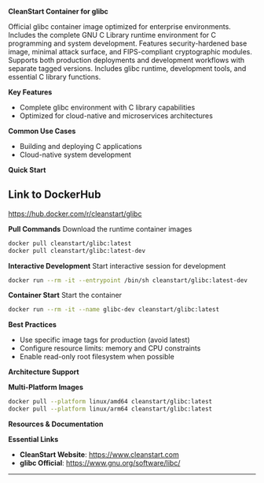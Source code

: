 **CleanStart Container for glibc**

Official glibc container image optimized for enterprise environments. Includes the complete GNU C Library runtime environment for C programming and system development. Features security-hardened base image, minimal attack surface, and FIPS-compliant cryptographic modules. Supports both production deployments and development workflows with separate tagged versions. Includes glibc runtime, development tools, and essential C library functions.

**Key Features**
* Complete glibc environment with C library capabilities
* Optimized for cloud-native and microservices architectures

**Common Use Cases**
* Building and deploying C applications
* Cloud-native system development

**Quick Start**

## Link to DockerHub 

https://hub.docker.com/r/cleanstart/glibc

**Pull Commands**
Download the runtime container images

```bash
docker pull cleanstart/glibc:latest
docker pull cleanstart/glibc:latest-dev
```

**Interactive Development**
Start interactive session for development

```bash
docker run --rm -it --entrypoint /bin/sh cleanstart/glibc:latest-dev
```

**Container Start**
Start the container
```bash
docker run --rm -it --name glibc-dev cleanstart/glibc:latest
```

**Best Practices**
* Use specific image tags for production (avoid latest)
* Configure resource limits: memory and CPU constraints
* Enable read-only root filesystem when possible

**Architecture Support**

**Multi-Platform Images**

```bash
docker pull --platform linux/amd64 cleanstart/glibc:latest
docker pull --platform linux/arm64 cleanstart/glibc:latest
```

**Resources & Documentation**

**Essential Links**
* **CleanStart Website**: https://www.cleanstart.com
* **glibc Official**: https://www.gnu.org/software/libc/

---
